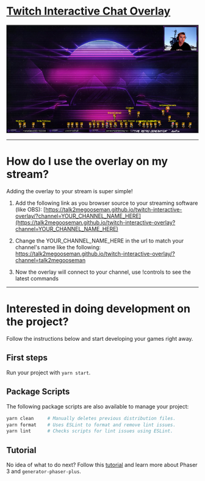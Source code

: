 # [Twitch Interactive Chat Overlay](https://example.com/)

![Screenshot](preview.png)

---

# How do I use the overlay on my stream?

Adding the overlay to your stream is super simple!

1. Add the following link as you browser source to your streaming software (like OBS): [https://talk2megooseman.github.io/twitch-interactive-overlay/?channel=YOUR_CHANNEL_NAME_HERE](https://talk2megooseman.github.io/twitch-interactive-overlay?channel=YOUR_CHANNEL_NAME_HERE)

2. Change the YOUR_CHANNEL_NAME_HERE in the url to match your channel's name like the following: https://talk2megooseman.github.io/twitch-interactive-overlay/?channel=talk2megooseman

3. Now the overlay will connect to your channel, use !controls to see the latest commands

---

# Interested in doing development on the project?

Follow the instructions below and start developing your games right away.

## First steps

Run your project with `yarn start`.


## Package Scripts

The following package scripts are also available to manage your project:

```sh
yarn clean     # Manually deletes previous distribution files.
yarn format    # Uses ESLint to format and remove lint issues.
yarn lint      # Checks scripts for lint issues using ESLint.
```

## Tutorial

No idea of what to do next? Follow this [tutorial][t] and learn more about
Phaser 3 and `generator-phaser-plus`.

[t]: https://github.com/rblopes/generator-phaser-plus#a-brief-tutorial


